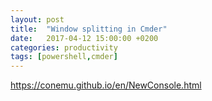 ```yaml
---
layout: post
title:  "Window splitting in Cmder"
date:   2017-04-12 15:00:00 +0200
categories: productivity
tags: [powershell,cmder]
---
```



https://conemu.github.io/en/NewConsole.html
